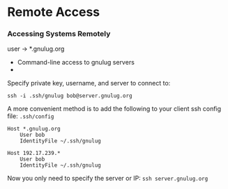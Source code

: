 # Remote Access

### Accessing Systems Remotely ###

user -> *.gnulug.org
* Command-line access to gnulug servers
* 

Specify private key, username, and server to connect to:
```
ssh -i .ssh/gnulug bob@server.gnulug.org
```

A more convenient method is to add the following to your client ssh config file: `.ssh/config`
```
Host *.gnulug.org
    User bob
    IdentityFile ~/.ssh/gnulug

Host 192.17.239.*
    User bob
    IdentityFile ~/.ssh/gnulug
```
Now you only need to specify the server or IP: `ssh server.gnulug.org`

